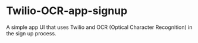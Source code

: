 # Twilio-OCR-app-signup
A simple app UI that uses Twilio and OCR (Optical Character Recognition) in the sign up process.
